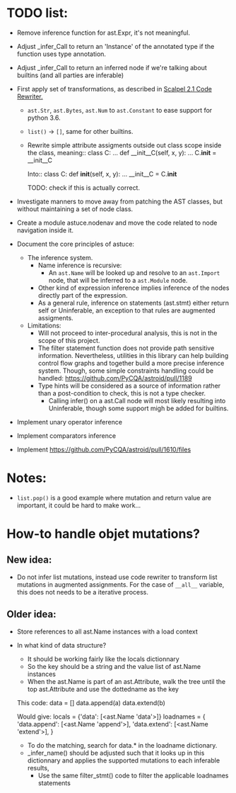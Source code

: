 
# TODO list:

- Remove inference function for ast.Expr, it's not meaningful.
- Adjust _infer_Call to return an 'Instance' of the annotated type if the function uses type annotation.
- Adjust _infer_Call to return an inferred node if we're talking about builtins (and all parties are inferable)
- First apply set of transformations, as described in [Scalpel 2.1 Code Rewriter.](https://arxiv.org/pdf/2202.11840.pdf)
    - `ast.Str`, `ast.Bytes`, `ast.Num` to `ast.Constant` to ease support for python 3.6.
    - `list()` -> `[]`, same for other builtins.
    - Rewrite simple attribute assigments outside out class scope inside the class, meaning::
        class C:
            ...
        def __init__C(self, x, y):
            ...
        C.__init__ = __init__C

      Into::
        class C:
            def __init__(self, x, y):
                ...
        __init__C = C.__init__

      TODO: check if this is actually correct.

- Investigate manners to move away from patching the AST classes, but without maintaining a set of node class.
- Create a module astuce.nodenav and move the code related to node navigation inside it.
- Document the core principles of astuce:
  - The inference system.
    - Name inference is recursive:
        - An `ast.Name` will be looked up and resolve to an `ast.Import` node, that will be inferred to a `ast.Module` node. 
    - Other kind of expression inference implies inference of the nodes directly part of the expression.
    - As a general rule, inference on statements (ast.stmt) either return self or Uninferable, an exception to that rules are augmented assigments.
  - Limitations: 
    - Will not proceed to inter-procedural analysis, this is not in the scope of this project.
    - The filter statement function does not provide path sensitive information. Nevertheless, utilities in this library can help building control flow graphs and together build a more precise inference system. Though, some simple constraints handling could be handled: https://github.com/PyCQA/astroid/pull/1189
    - Type hints will be considered as a source of information rather than a post-condition to check, this is not a type checker.
        - Calling infer() on a ast.Call node will most likely resulting into Uninferable, though some support migh be added for builtins.
- Implement unary operator inference
- Implement comparators inference
- Implement https://github.com/PyCQA/astroid/pull/1610/files

# Notes:
- `list.pop()` is a good example where mutation and return value are important, it could be hard to make work...

# How-to handle objet mutations?

## New idea:

- Do not infer list mutations, instead use code rewriter to transform list mutations in augmented assignments.
  For the case of `__all__` variable, this does not needs to be a iterative process.

## Older idea: 

- Store references to all ast.Name instances with a load context
- In what kind of data structure?
    - It should be working fairly like the locals dictionnary
    - So the key should be a string and the value list of ast.Name instances
    - When the ast.Name is part of an ast.Attribute, walk the tree until the top ast.Attribute and use the dottedname as the key
    
    This code:
        data = []
        data.append(a)
        data.extend(b)

    Would give:
        locals = {'data': [<ast.Name 'data'>]}
        loadnames = {
            'data.append': [<ast.Name 'append'>],
            'data.extend': [<ast.Name 'extend'>],
        }


    - To do the matching, search for data.* in the loadname dictionary.
    - _infer_name() should be adjusted such that it looks up in this dictionnary and 
        applies the supported mutations to each inferable results, 
        - Use the same filter_stmt() code to filter the applicable loadnames statements